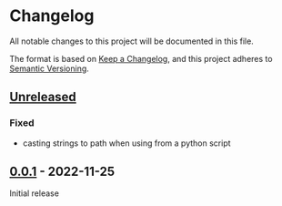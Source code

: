 # Changelog
All notable changes to this project will be documented in this file.

The format is based on [Keep a Changelog](https://keepachangelog.com/en/1.0.0/),
and this project adheres to [Semantic Versioning](https://semver.org/spec/v2.0.0.html).

## [Unreleased]

### Fixed
* casting strings to path when using from a python script

## [0.0.1] - 2022-11-25

Initial release

[Unreleased]: https://github.com/fmatter/box2csv/compare/v0.0.1...HEAD
[0.0.1]: https://github.com/fmatter/box2csv/compare/v0.0.1...v0.0.1